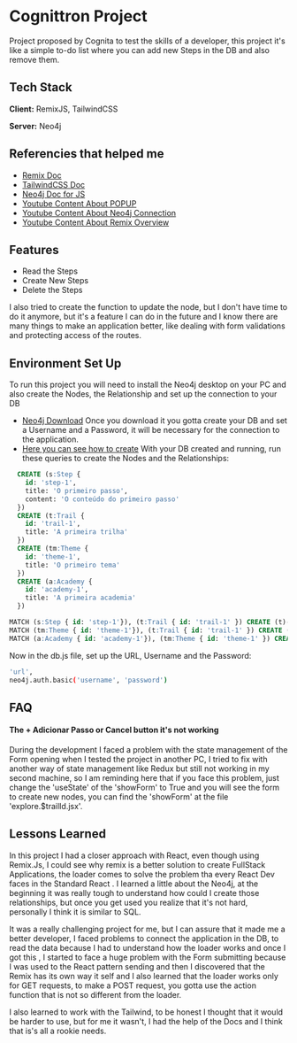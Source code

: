 # Cognittron Project

Project proposed by Cognita to test the skills of a developer, this project it's like a simple to-do list where you can add new Steps in the DB and also remove them.


## Tech Stack

**Client:** RemixJS, TailwindCSS

**Server:** Neo4j


## Referencies that helped me

 - [Remix Doc](https://remix.run/docs/en/main)
 - [TailwindCSS Doc](https://tailwindcss.com/docs/installation)
 - [Neo4j Doc for JS](https://neo4j.com/docs/javascript-manual/current/)
 - [Youtube Content About POPUP](https://youtu.be/i8fAO_zyFAM?si=LDyM3zCQArXB7sxL)
 - [Youtube Content About Neo4j Connection](https://youtu.be/AxdZcJMnalo?si=F5_x-03Knh_UlsQa)
 - [Youtube Content About Remix Overview](https://youtu.be/DLbisSZgFVU?si=hnD8bb0_AkjGP7_K)


## Features

- Read the Steps
- Create New Steps
- Delete the Steps

I also tried to create the function to update the node, but I don't have time to do it anymore, but it's a feature I can do in the future and I know there are many things to make an application better, like dealing with form validations and protecting access of the routes.


## Environment Set Up

To run this project you will need to install the Neo4j desktop on your PC and also create the Nodes, the Relationship and set up the connection to your DB

- [Neo4j Download](https://neo4j.com/download/)
Once you download it you gotta create your DB and set a Username and a Password, it will be necessary for the connection to the application.
- [Here you can see how to create](https://neo4j.com/docs/)
With your DB created and running, run these queries to create the Nodes and the Relationships:
```sql
  CREATE (s:Step { 
	id: 'step-1', 
	title: 'O primeiro passo', 
	content: 'O conteúdo do primeiro passo' 
  })
  CREATE (t:Trail {
	id: 'trail-1',
	title: 'A primeira trilha'
  })  
  CREATE (tm:Theme {
	id: 'theme-1',
	title: 'O primeiro tema'
  })
  CREATE (a:Academy {
	id: 'academy-1',
	title: 'A primeira academia'
  })
```
```sql
MATCH (s:Step { id: 'step-1'}), (t:Trail { id: 'trail-1' }) CREATE (t)-[:HAS_STEP]->(s)
MATCH (tm:Theme { id: 'theme-1'}), (t:Trail { id: 'trail-1' }) CREATE (tm)-[:HAS_TRAIL]->(t)
MATCH (a:Academy { id: 'academy-1'}), (tm:Theme { id: 'theme-1' }) CREATE (a)-[:HAS_THEME]->(tm)
```
Now in the db.js file, set up the URL, Username and the Password:
```bash
'url',
neo4j.auth.basic('username', 'password')
```

## FAQ

#### The + Adicionar Passo or Cancel button it's not working

During the development I faced a problem with the state management of the Form opening when I tested the project in another PC, I tried to fix with another way of state management like Redux but still not working in my second machine, so I am reminding here that if you face this problem, just change the 'useState' of the 'showForm' to True and you will see the form to create new nodes, you can find the 'showForm' at the file 'explore.$trailId.jsx'.




## Lessons Learned

In this project I had a closer approach with React, even though using Remix.Js, I could see why remix is a better solution to create FullStack Applications, the loader comes to solve the problem tha every React Dev faces in the Standard React . I learned a little about the Neo4j, at the beginning it was really tough to understand how could I create those relationships, but once you get used you realize that it's not hard, personally I think it is similar to SQL.

It was a really challenging project for me, but I can assure that it made me a better developer, I faced problems to connect the application in the DB, to read the data because I had to understand how the loader works and once I got this , I started to face a huge problem with the Form submitting because I was used to the React pattern sending and then I discovered that the Remix has its own way it self and I also learned that the loader works only for GET requests, to make a POST request, you gotta use the action function that is not so different from the loader.

I also learned to work with the Tailwind, to be honest I thought that it would be harder to use, but for me it wasn't, I had the help of the Docs and I think that is's all a rookie needs.